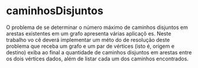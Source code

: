# caminhosDisjuntos

O problema de se determinar o número máximo de caminhos disjuntos em arestas existentes em um grafo
apresenta várias aplicaçõ es. Neste trabalho vo cê deverá implementar um méto do de resolução deste problema que receba
um grafo e um par de vértices (isto é, origem e destino) exiba ao final a quantidade de caminhos disjuntos em arestas
entre os dois vértices dados, além de listar cada um dos caminhos encontrados.
